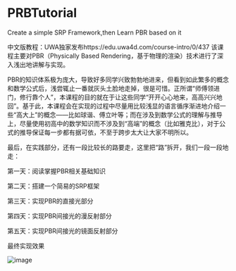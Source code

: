 # PRBTutorial
Create a simple SRP Framework,then Learn PBR based on it

中文版教程：UWA独家发布https://edu.uwa4d.com/course-intro/0/437
该课程主要对PBR（Physically Based Rendering，基于物理的渲染）技术进行了深入浅出地讲解与实现。

PBR的知识体系极为庞大，导致好多同学兴致勃勃地进来，但看到如此繁多的概念和数学公式后，浅尝辄止一番就灰头土脸地走掉，很是可惜。正所谓“师傅领进门，修行靠个人”，本课程的目的就在于让这些同学“开开心心地来，高高兴兴地回”。基于此，本课程会在实现的过程中尽量用比较浅显的语言循序渐进地介绍一些“高大上”的概念——比如球谐、傅立叶等；而在涉及到数学公式的理解与推导上，尽量使用初高中的数学知识而不涉及到“高端”的概念（比如雅克比），对于公式的推导保证每一步都有据可依，不至于跨步太大让大家不明所以。

最后，在实践部分，还有一段比较长的路要走，这里把“路”拆开，我们一段一段地走：

第一天：阅读掌握PBR相关基础知识

第二天：搭建一个简易的SRP框架

第三天：实现PBR的直接光部分

第四天：实现PBR间接光的漫反射部分

第五天：实现PBR间接光的镜面反射部分

最终实现效果

![image](https://user-images.githubusercontent.com/41229394/185145209-eab43062-5aa9-43fb-9b5a-74dcceda3a78.png)
